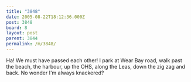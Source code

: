 ```yaml
---
title: "3848"
date: 2005-08-22T18:12:36.000Z
post: 3848
board: 8
layout: post
parent: 3844
permalink: /m/3848/
---
```

Ha! We must have passed each other! I park at Wear Bay road, walk past the beach, the harbour, up the OHS, along the Leas, down the zig zag and back. No wonder I'm always knackered?

